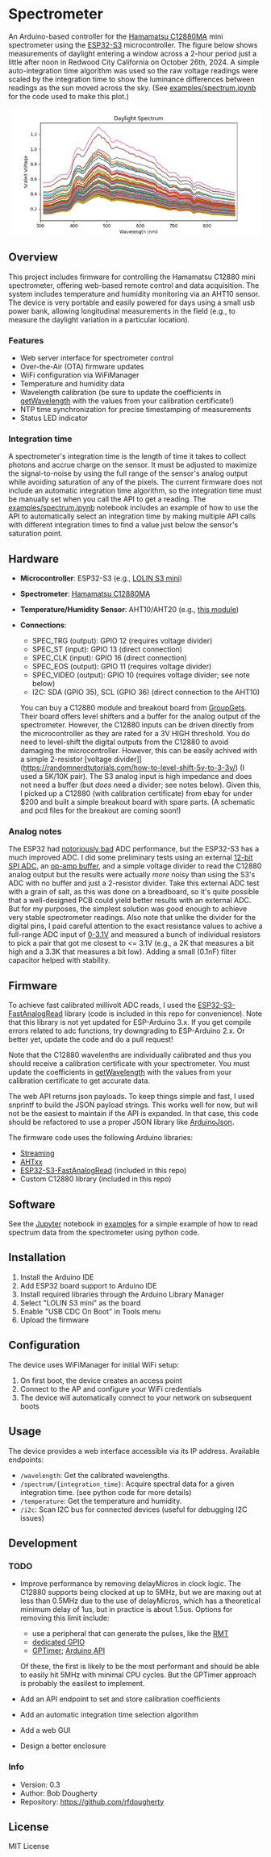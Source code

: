 # Spectrometer

An Arduino-based controller for the [Hamamatsu C12880MA](https://www.hamamatsu.com/us/en/product/optical-sensors/spectrometers/mini-spectrometer/C12880MA.html) mini spectrometer using the [ESP32-S3](https://www.espressif.com/en/products/socs/esp32-s3) microcontroller. The figure below shows measurements of daylight entering a window across a 2-hour period just a little after noon in Redwood City California on October 26th, 2024. A simple auto-integration time algorithm was used so the raw voltage readings were scaled by the integration time to show the luminance differences between readings as the sun moved across the sky. (See [examples/spectrum.ipynb](examples/spectrum.ipynb) for the code used to make this plot.)

![example spectrum](examples/spec.png)

## Overview

This project includes firmware for controlling the Hamamatsu C12880 mini spectrometer, offering web-based remote control and data acquisition. The system includes temperature and humidity monitoring via an AHT10 sensor. The device is very portable and easily powered for days using a small usb power bank, allowing longitudinal measurements in the field (e.g., to measure the daylight variation in a particular location).

### Features

- Web server interface for spectrometer control
- Over-the-Air (OTA) firmware updates
- WiFi configuration via WiFiManager
- Temperature and humidity data
- Wavelength calibration (be sure to update the coefficients in [getWavelength](firmware/firmware.ino) with the values from your calibration certificate!)
- NTP time synchronization for precise timestamping of measurements
- Status LED indicator

### Integration time

A spectrometer's integration time is the length of time it takes to collect photons and accrue charge on the sensor. It must be adjusted to maximize the signal-to-noise by using the full range of the sensor's analog output while avoiding saturation of any of the pixels. The current firmware does not include an automatic integration time algorithm, so the integration time must be manually set when you call the API to get a reading. The [examples/spectrum.ipynb](examples/spectrum.ipynb) notebook includes an example of how to use the API to automatically select an integration time by making multiple API calls with different integration times to find a value just below the sensor's saturation point.

## Hardware

- **Microcontroller**: ESP32-S3 (e.g., [LOLIN S3 mini](https://www.wemos.cc/en/latest/s3/s3_mini.html))
- **Spectrometer**: [Hamamatsu C12880MA](https://www.hamamatsu.com/us/en/product/optical-sensors/spectrometers/mini-spectrometer/C12880MA.html)
- **Temperature/Humidity Sensor**: AHT10/AHT20 (e.g., [this module](https://www.amazon.com/gp/product/B092495GZJ))
- **Connections**:
  - SPEC_TRG (output): GPIO 12 (requires voltage divider)
  - SPEC_ST (input): GPIO 13 (direct connection)
  - SPEC_CLK (input): GPIO 16 (direct connection)
  - SPEC_EOS (output): GPIO 11 (requires voltage divider)
  - SPEC_VIDEO (output): GPIO 10 (requires voltage divider; see note below)
  - I2C: SDA (GPIO 35), SCL (GPIO 36) (direct connection to the AHT10)

  You can buy a C12880 module and breakout board from [GroupGets](https://groupgets.com/products/hamamatsu-c12880ma-breakout-board). Their board offers level shifters and a buffer for the analog output of the spectrometer. However, the C12880 inputs can be driven directly from the microcontroller as they are rated for a 3V HIGH threshold. You do need to level-shift the digital outputs from the C12880 to avoid damaging the microcontroller. However, this can be easily achived with a simple 2-resistor [voltage divider]](https://randomnerdtutorials.com/how-to-level-shift-5v-to-3-3v/) (I used a 5K/10K pair). The S3 analog input is high impedance and does not need a buffer (but *does* need a divider; see notes below). Given this, I picked up a C12880 (with calibration certificate) from ebay for under $200 and built a simple breakout board with spare parts. (A schematic and pcd files for the breakout are coming soon!)

### Analog notes
The ESP32 had [notoriously bad](https://www.reddit.com/r/esp32/comments/1dgjxtm/honest_question_why_is_the_adc_so_bad_non_rant/) ADC performance, but the ESP32-S3 has a much improved ADC. I did some preliminary tests using an external [12-bit SPI ADC](https://www.microchip.com/en-us/product/mcp3204), an [op-amp buffer](https://www.ti.com/lit/ds/symlink/opa344.pdf?ts=1731079872575), and a simple voltage divider to read the C12880 analog output but the results were actually *more* noisy than using the S3's ADC with no buffer and just a 2-resistor divider. Take this external ADC test with a grain of salt, as this was done on a breadboard, so it's quite possible that a well-designed PCB could yield better results with an external ADC. But for my purposes, the simplest solution was good enough to achieve very stable spectrometer readings. Also note that unlike the divider for the digital pins, I paid careful attention to the exact resistance values to achive a full-range ADC input of [0-3.1V](https://docs.espressif.com/projects/esp-idf/en/v4.4.3/esp32s3/api-reference/peripherals/adc.html) and measured a bunch of individual resistors to pick a pair that got me closest to <= 3.1V (e.g., a 2K that measures a bit high and a 3.3K that measures a bit low). Adding a small (0.1nF) filter capacitor helped with stability.

## Firmware

To achieve fast calibrated millivolt ADC reads, I used the [ESP32-S3-FastAnalogRead](https://github.com/stg/ESP32-S3-FastAnalogRead) library (code is included in this repo for convenience). Note that this library is not yet updated for ESP-Arduino 3.x. If you get compile errors related to adc functions, try downgrading to ESP-Arduino 2.x. Or better yet, update the code and do a pull request!

Note that the C12880 wavelenths are individually calibrated and thus you should receive a calibration certificate with your spectrometer. You must update the coefficients in [getWavelength](firmware/firmware.ino) with the values from your calibration certificate to get accurate data.

The web API returns json payloads. To keep things simple and fast, I used snprintf to build the JSON payload strings. This works well for now, but will not be the easiest to maintain if the API is expanded. In that case, this code should be refactored to use a proper JSON library like [ArduinoJson](https://arduinojson.org/).

The firmware code uses the following Arduino libraries:
- [Streaming](https://github.com/janelia-arduino/Streaming)
- [AHTxx](https://github.com/m5stack/AHTxx)
- [ESP32-S3-FastAnalogRead](https://github.com/stg/ESP32-S3-FastAnalogRead) (included in this repo)
- Custom C12880 library (included in this repo)

## Software

See the [Jupyter](https://jupyter.org/) notebook in [examples](examples) for a simple example of how to read spectrum data from the spectrometer using python code.

## Installation

1. Install the Arduino IDE
2. Add ESP32 board support to Arduino IDE
3. Install required libraries through the Arduino Library Manager
4. Select "LOLIN S3 mini" as the board
5. Enable "USB CDC On Boot" in Tools menu
6. Upload the firmware

## Configuration

The device uses WiFiManager for initial WiFi setup:
1. On first boot, the device creates an access point
2. Connect to the AP and configure your WiFi credentials
3. The device will automatically connect to your network on subsequent boots

## Usage

The device provides a web interface accessible via its IP address. Available endpoints:
- `/wavelength`: Get the calibrated wavelengths.
- `/spectrum/{integration_time}`: Acquire spectral data for a given integration time. (see python code for more details)
- `/temperature`: Get the temperature and humidity.
- `/i2c`: Scan I2C bus for connected devices (useful for debugging I2C issues)

## Development

### TODO

- Improve performance by removing delayMicros in clock logic. The C12880 supports being clocked at up to 5MHz, but we are maxing out at less than 0.5MHz due to the use of delayMicros, which has a theoretical minimum delay of 1us, but in practice is about 1.5us. Options for removing this limit include:
  - use a peripheral that can generate the pulses, like the [RMT](http://esp32.io/viewtopic.php?t=37725)
  - [dedicated GPIO](https://docs.espressif.com/projects/esp-idf/en/latest/esp32s3/api-reference/peripherals/dedic_gpio.html)
  - [GPTimer](https://docs.espressif.com/projects/esp-idf/en/latest/esp32/api-reference/peripherals/gptimer.html); [Arduino API](https://docs.espressif.com/projects/arduino-esp32/en/latest/api/timer.html)
  
  Of these, the first is likely to be the most performant and should be able to easily hit 5MHz with minimal CPU cycles. But the GPTimer approach is probably the easilest to implement.
- Add an API endpoint to set and store calibration coefficients
- Add an automatic integration time selection algorithm
- Add a web GUI
- Design a better enclosure

### Info
- Version: 0.3
- Author: Bob Dougherty
- Repository: https://github.com/rfdougherty

## License

MIT License
